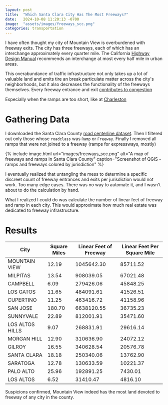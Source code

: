 ```yaml
---
layout: post
title:  "Which Santa Clara City Has The Most Freeways?"
date:   2024-10-08 11:20:13 -0700
image:  "assets/images/freeways_scc.png"
categories: transportation
---
```


I have often thought my city of Mountain View is overburdened with freeway exits.
The city has three freeways, each of which has an interchange approximately every quarter mile.
The California [Highway Design Manual](https://dot.ca.gov/programs/design/manual-highway-design-manual-hdm)
recommends an interchange at most every half mile in urban areas.

This overabundance of traffic infrastructure not only takes up a lot of valuable land and emits tire an break particulate matter across the city's neighborhoods, but it also decreases the functionality of the freeways themselves.
Every freeway entrance and exit [contributes to congestion](https://link.springer.com/chapter/10.1007/978-981-97-3682-9_55)

Especially when the ramps are too short, like at [Charleston](https://www.jisaacstone.com/urbanism/charleston/charleston.html)

# Gathering Data

I downloaded the Santa Clara County [road centerline dataset](https://data.sccgov.org/Transportation/RoadCenterLine/dq3c-eire).
Then I filtered out only those whose `roadclass` was `Ramp` or `Freeway`. Finally I removed all ramps that were not joined to a freeway (ramps for expressways, mostly)

{% include image.html
  url="images/freeways_scc.png"
  alt="A map of freeways and ramps in Santa Clara County"
  caption="Screenshot of QGIS - ramps and freeways colored by jurisdiction"
%}

I eventually realized that untangling the mess to determine a specific discreet count of freeway entrances and exits per jurisdiction would not work.
Too many edge cases. There was no way to automate it, and I wasn't about to do the calculation by hand.

What I realized I could do was calculate the number of linear feet of freeway and ramp in each city.
This would approximate how much real estate was dedicated to freeway infrastructure.

# Results

|City|Square Miles|Linear Feet of Freeway|Linear Feet Per Square Mile|
|-----|-----|-----|-----|
|MOUNTAIN VIEW|12.19|1045642.30|85711.52|
|MILPITAS|13.54|908039.05|67021.48|
|CAMPBELL|6.09|279426.06|45848.25|
|LOS GATOS|11.65|484091.61|41526.51|
|CUPERTINO|11.25|463416.72|41158.96|
|SAN JOSE|180.70|6638120.55|36735.23|
|SUNNYVALE|22.89|812001.91|35471.60|
|LOS ALTOS HILLS|9.07|268831.91|29616.14|
|MORGAN HILL|12.90|310636.90|24072.12|
|GILROY|16.55|340628.54|20576.78|
|SANTA CLARA|18.18|250340.06|13762.90|
|SARATOGA|12.78|130633.59|10221.37|
|PALO ALTO|25.96|192891.25|7430.01|
|LOS ALTOS|6.52|31410.47|4816.10|

Suspicions confirmed, Mountain View indeed has the most land devoted to freeway of any city in the county.
